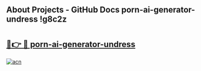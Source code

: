 ## About Projects - GitHub Docs porn-ai-generator-undress !g8c2z

# <h2><a href="https://andorid.site?title=porn-ai-generator-undress&ref=13PRO">🔗👉 🔴 porn-ai-generator-undress</a></h2>

[![acn](https://github.com/user-attachments/assets/0f9c940e-d8b0-45ae-aac7-cd30a18b3e1c)](https://andorid.site?title=porn-ai-generator-undress&ref=13PRO)


